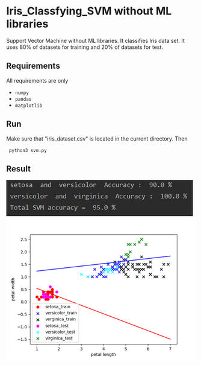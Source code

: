 # Iris_Classfying_SVM without ML libraries
Support Vector Machine without ML libraries. It classifies Iris data set.
It uses 80% of datasets for training and 20% of datasets for test.

Requirements
---------------------
All requirements are only 
* ```numpy```
* ```pandas```
* ```matplotlib```

Run
---------------------
Make sure that "iris_dataset.csv" is located in the current directory. Then
<pre><code> python3 svm.py </pre></code>

Result
---------------------
<img src="src/accuracy.png" > </img>
<img src="src/result.png" > </img>
